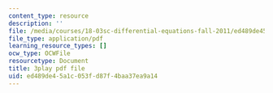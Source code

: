 ```yaml
---
content_type: resource
description: ''
file: /media/courses/18-03sc-differential-equations-fall-2011/ed489de45a1c053fd87f4baa37ea9a14_Gb5o6VNboV0.pdf
file_type: application/pdf
learning_resource_types: []
ocw_type: OCWFile
resourcetype: Document
title: 3play pdf file
uid: ed489de4-5a1c-053f-d87f-4baa37ea9a14
---
```

